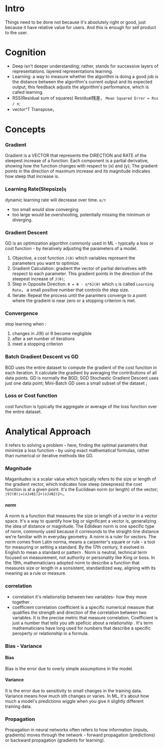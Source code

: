 # Intro
Things need to be done not because it's absolutely right or good, just because it have relative value for users.
And this is enough for sell product to the user.

# Cognition
- Deep isn't deeper understanding; rather, stands for successive layers of representations. layered representations learning.
- Learning: a way to measure whether the algorithm is doing a good job is the distance between the algorithm's current output and its expected output, this feedback adjusts the algorithm's performance, which is called learning.
- RSS(Residual sum of squares)
Residual残差， `Mean Squared Error = Rss / n`;
- vector^T
Transpose，
# Concepts
### Gradient
Gradient is a VECTOR that represents the DIRECTION and RATE of the steepest increase of a function.
Each component is a partial derivative, showing how the function changes with respect to (x) and (y);
The gradient points in the direction of maximum increase and its magnitude indicates how steep that increase is.
### Learning Rate(Stepsize)`η`
dynamic learning rate will decrease over time. `α/τ`
- too small would slow converging
- too large would be overshooting, potentially missing the minimum or diverging.
### Gradient Descent
GD is an optimization algorithm commonly used in ML - typically a loss or cost function - by iteratively adjusting the parameters of a model.
1. Objective, a cost function `J(θ)` which variables represent the parameters you want to optimize.
2. Gradient Calculation: gradient the vector of partial derivatives with respect to each parameter. This gradient points in the direction of the steepest increase of `J(θ)`;
3. Step in Opposite Direction: `θ = θ - η*δJ(θ)` which `η` is called `Learning Rate`， a small positive number that controls the step size.
4. Iterate: Repeat the process until the paramters converge to a point where the gradient is near zero or a stopping criterion is met.
### Convergence
stop learning when :
1. changes in J(θ) or θ become negligible
2. after a set number of iterations
3. meet a stopping criterion

### Batch Gradient Descent vs GD
BGD uses the entire dataset to compute the gradient of the cost function in each iteration.
It calculate the gradient by averaging the contributions of all data points.
GD is normally the BGD;
SGD Stochastic Gradient Descent uses just one data point;
Mini-Batch GD uses a small subset of the dataset ;
### Loss or Cost function
cost function is typically the aggregate or average of the loss function over the entire dataset.
# Analytical Approach
it refers to solving a problem - here, finding the optimal parametrs that minimize a loss function - by using exact mathematical formulas, rather than numerical or iterative methods like GD.
### Magnitude
Maganitudes is a scalar value which typically refers to the size or length of the gradient vector, which indicates how steep (steepness) the cost function is at a given point.
It's the Euclidean norm (or length) of the vector;   `∣∇J(θ)∣=(∂J∂θ1)2+(∂J∂θ2)2+…`
#### norm
A norm is a function that measures the size or length of a vector in a vector space.
It's a way to quantify how big or significant a vector is, generalizing the idea of distance or magnitude.
The Edlidean norm is one specific type of norm, commonly used because it corresonds to the straight-line distance we're familiar with in everyday geometry.
A norm is a ruler for vectors.
The norm comes from Latin norma, means a carpenter's square or rule - a tool for measuring or setting a standard. By the 17th century, it evolved in English to mean a standard or pattern .
Norm is neutral, technical term focused on measurement, not authority or personality like King or boss.
In the 19th, mathematicians adopted norm to describe a function that measures size or length in a sonsistent, standardized way, aligning with its meaning as a rule or measure.

### correlation
- correlation
it's relationship between two variables- how they move together .
- coefficient
correlation coefficient is a specific numerical measure that quatifies the strength and direction of the correlation between two variables.
It is the precise metric that measure correlation.
Coefficient is just a number that tells you sth speficic about a relationship .
It's term mathematicians have long used for numbers that describe a specific peroperty or relationship in a formula.

### Bias - Variance
#### Bias
Bias is the error due to overly simple assumptions in the model.

#### Variance
It is the error due to sensitivity to small changes in the training data.
Variance means how much sth changes or varies.
In ML, it's about how much a model's predictions wiggle when you give it slightly different training data.
### Propagation
Propagation in neural networks often refers to how information (inputs, gradients) moves through the network - forward propagation (predictions) or backward propagation (gradients for learning).
